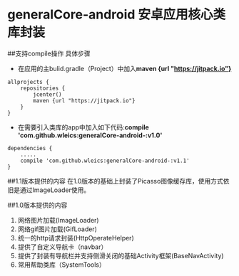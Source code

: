 # generalCore-android 安卓应用核心类库封装
##支持compile操作
具体步骤

* 在应用的主bulid.gradle（Project）中加入**maven {url "https://jitpack.io"}**

```
allprojects {
    repositories {
        jcenter()
        maven {url "https://jitpack.io"}
    }
}
```

* 在需要引入类库的app中加入如下代码:**compile 'com.github.wleics:generalCore-android-:v1.0'**

```
dependencies {
    .....
    compile 'com.github.wleics:generalCore-android-:v1.1'
}
```

##1.1版本提供的内容
在1.0版本的基础上封装了Picasso图像缓存库，使用方式依旧是通过ImageLoader使用。

##1.0版本提供的内容
1. 网络图片加载(ImageLoader)
2. 网络gif图片加载(GifLoader)
3. 统一的http请求封装(HttpOperateHelper)
4. 提供了自定义导航卡（navbar）
5. 提供了封装有导航栏并支持侧滑关闭的基础Activity框架(BaseNavActivity)
6. 常用帮助类库（SystemTools）

